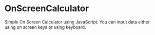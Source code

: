 # OnScreenCalculator
Simple On Screen Calculator using JavaScript.
You can input data either using on screen keys or using keyboard.

